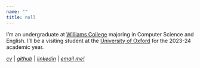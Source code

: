 ```yaml
---
name: ""
title: null
---
```


I’m an undergraduate at [Williams College](https://www.williams.edu/) majoring in Computer Science and English. I’ll be a visiting student at the [University of Oxford](https://www.exeter.ox.ac.uk/) for the 2023-24 academic year.




[_cv_]() | [_github_](https://github.com/rjainrjain) | [_linkedin_](https://www.linkedin.com/in/rijul-jn/) | [_email me!_](mailto:rijul.jain@williams.edu)